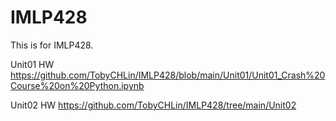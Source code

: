# IMLP428
This is for IMLP428.

Unit01 HW 
https://github.com/TobyCHLin/IMLP428/blob/main/Unit01/Unit01_Crash%20Course%20on%20Python.ipynb

Unit02 HW
https://github.com/TobyCHLin/IMLP428/tree/main/Unit02

